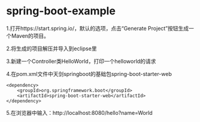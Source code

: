 # spring-boot-example
1.打开https://start.spring.io/，默认的选项，点击“Generate Project”按钮生成一个Maven的项目。

2.将生成的项目解压并导入到eclipse里

3.新建一个Controller类HelloWorld，打印一个helloworld的请求

4.在pom.xml文件中天剑springboot的基础包spring-boot-starter-web

	<dependency>
		<groupId>org.springframework.boot</groupId>
		<artifactId>spring-boot-starter-web</artifactId>
	</dependency>
	
5.在浏览器中输入：http://localhost:8080/hello?name=World

